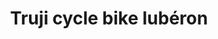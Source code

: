 ---
title: "Truji cycle bike lubéron"
url: /lisle-sur-la-sorgue/truji-cycle-bike-luberon/
shop: vélo
---